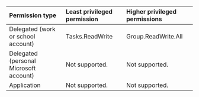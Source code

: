 |Permission type|Least privileged permission|Higher privileged permissions|
|:---|:---|:---|
|Delegated (work or school account)|Tasks.ReadWrite|Group.ReadWrite.All|
|Delegated (personal Microsoft account)|Not supported.|Not supported.|
|Application|Not supported.|Not supported.|

